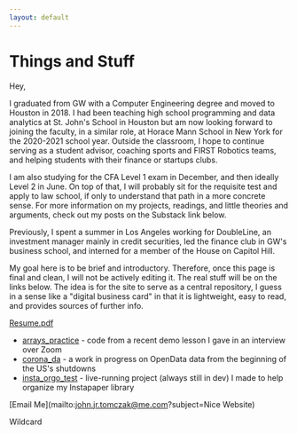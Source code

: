 ```yaml
---
layout: default
---
```


# Things and Stuff

Hey,

I graduated from GW with a Computer Engineering degree and moved to Houston in 2018. I had been teaching high school programming and data analytics at St. John's School in Houston but am now looking forward to joining the faculty, in a similar role, at Horace Mann School in New York for the 2020-2021 school year. Outside the classroom, I hope to continue serving as a student advisor, coaching sports and FIRST Robotics teams, and helping students with their finance or startups clubs.

I am also studying for the CFA Level 1 exam in December, and then ideally Level 2 in June. On top of that, I will probably sit for the requisite test and apply to law school, if only to understand that path in a more concrete sense. For more information on my projects, readings, and little theories and arguments, check out my posts on the Substack link below.

Previously, I spent a summer in Los Angeles working for DoubleLine, an investment manager mainly in credit securities, led the finance club in GW's business school, and interned for a member of the House on Capitol Hill.

My goal here is to be brief and introductory. Therefore, once this page is final and clean, I will not be actively editing it. The real stuff will be on the links below. The idea is for the site to serve as a central repository, I guess in a sense like a "digital business card" in that it is lightweight, easy to read, and provides sources of further info.

[Resume.pdf](Resume.pdf)

* [arrays_practice](https://github.com/johntomczak/arrays_practice) - code from a recent demo lesson I gave in an interview over Zoom
* [corona_da](https://github.com/johntomczak/corona_da) - a work in progress on OpenData data from the beginning of the US's shutdowns
* [insta_orgo_test](https://github.com/johntomczak/insta_orgo_test) - live-running project (always still in dev) I made to help organize my Instapaper library

[Email Me](mailto:john.jr.tomczak@me.com?subject=Nice Website)

Wildcard
